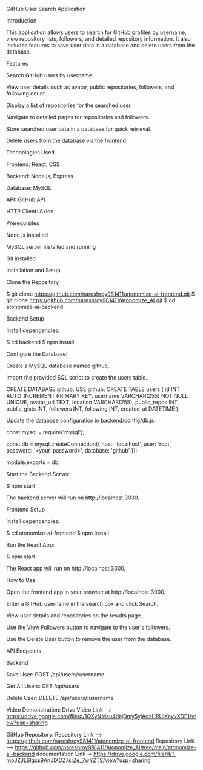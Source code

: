 GitHub User Search Application

Introduction

This application allows users to search for GitHub profiles by username, view repository lists, followers, and detailed repository information. It also includes features to save user data in a database and delete users from the database.

Features

Search GitHub users by username.

View user details such as avatar, public repositories, followers, and following count.

Display a list of repositories for the searched user.

Navigate to detailed pages for repositories and followers.

Store searched user data in a database for quick retrieval.

Delete users from the database via the frontend.

Technologies Used

Frontend: React, CSS

Backend: Node.js, Express

Database: MySQL

API: GitHub API

HTTP Client: Axios

Prerequisites

Node.js installed 

MySQL server installed and running

Git installed

Installation and Setup

Clone the Repository

$ git clone https://github.com/nareshroy981411/atonomize-ai-frontend.git
$ git clone https://github.com/nareshroy981411/Atonomize_AI.git
$ cd atonomize-ai-backend

Backend Setup

Install dependencies:

$ cd backend
$ npm install

Configure the Database:

Create a MySQL database named github.

Import the provided SQL script to create the users table.

CREATE DATABASE github;
USE github;
CREATE TABLE users (
  id INT AUTO_INCREMENT PRIMARY KEY,
  username VARCHAR(255) NOT NULL UNIQUE,
  avatar_url TEXT,
  location VARCHAR(255),
  public_repos INT,
  public_gists INT,
  followers INT,
  following INT,
  created_at DATETIME
);

Update the database configuration in backend/config/db.js:

const mysql = require('mysql');

const db = mysql.createConnection({
  host: 'localhost',
  user: 'root',
  password: '<your_password>',
  database: 'github'
});

module.exports = db;

Start the Backend Server:

$ npm start

The backend server will run on http://localhost:3030.

Frontend Setup

Install dependencies:

$ cd atonomize-ai-frontend
$ npm install

Run the React App:

$ npm start

The React app will run on http://localhost:3000.

How to Use

Open the frontend app in your browser at http://localhost:3000.

Enter a GitHub username in the search box and click Search.

View user details and repositories on the results page.

Use the View Followers button to navigate to the user's followers.

Use the Delete User button to remove the user from the database.

API Endpoints

Backend

Save User: POST /api/users/:username

Get All Users: GET /api/users

Delete User: DELETE /api/users/:username

Video Demonstration:
Drive Video Link --> https://drive.google.com/file/d/1QXyNMau4dajDmy5yjAdzHRUlXeyvXDE1/view?usp=sharing

GitHub Repository:
Repository Link --> https://github.com/nareshroy981411/atonomize-ai-frontend
Repository Link --> https://github.com/nareshroy981411/Atonomize_AI/tree/main/atonomize-ai-backend
documentation Link -> https://drive.google.com/file/d/1-moJZJL6Igcs9AnJIXOZ7srZe_7wYZTS/view?usp=sharing